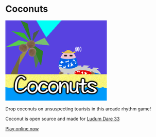 # Coconuts

![](logo.png)

Drop coconuts on unsuspecting tourists in this arcade rhythm game!

Coconut is open source and made for [Ludum Dare 33](http://ludumdare.com/compo/ludum-dare-33/?action=preview&uid=33168)

[Play online now](http://congusbongus.itch.io/coconuts)
